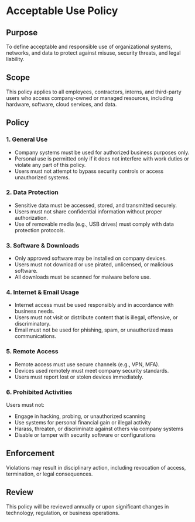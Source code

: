 # Acceptable Use Policy

## Purpose

To define acceptable and responsible use of organizational systems, networks, and data to protect against misuse, security threats, and legal liability.

## Scope

This policy applies to all employees, contractors, interns, and third-party users who access company-owned or managed resources, including hardware, software, cloud services, and data.

## Policy

### 1. General Use

- Company systems must be used for authorized business purposes only.
- Personal use is permitted only if it does not interfere with work duties or violate any part of this policy.
- Users must not attempt to bypass security controls or access unauthorized systems.

### 2. Data Protection

- Sensitive data must be accessed, stored, and transmitted securely.
- Users must not share confidential information without proper authorization.
- Use of removable media (e.g., USB drives) must comply with data protection protocols.

### 3. Software & Downloads

- Only approved software may be installed on company devices.
- Users must not download or use pirated, unlicensed, or malicious software.
- All downloads must be scanned for malware before use.

### 4. Internet & Email Usage

- Internet access must be used responsibly and in accordance with business needs.
- Users must not visit or distribute content that is illegal, offensive, or discriminatory.
- Email must not be used for phishing, spam, or unauthorized mass communications.

### 5. Remote Access

- Remote access must use secure channels (e.g., VPN, MFA).
- Devices used remotely must meet company security standards.
- Users must report lost or stolen devices immediately.

### 6. Prohibited Activities

Users must not:
- Engage in hacking, probing, or unauthorized scanning
- Use systems for personal financial gain or illegal activity
- Harass, threaten, or discriminate against others via company systems
- Disable or tamper with security software or configurations

## Enforcement

Violations may result in disciplinary action, including revocation of access, termination, or legal consequences.

## Review

This policy will be reviewed annually or upon significant changes in technology, regulation, or business operations.
